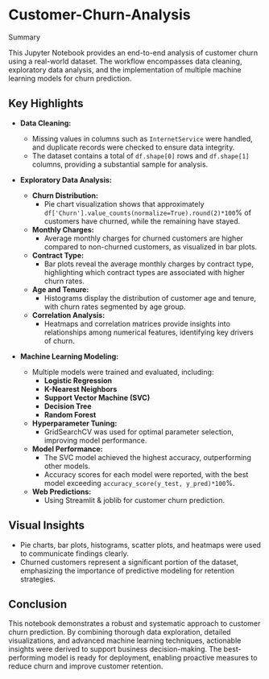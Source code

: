 # Customer-Churn-Analysis


Summary

This Jupyter Notebook provides an end-to-end analysis of customer churn using a real-world dataset. The workflow encompasses data cleaning,
 exploratory data analysis, and the implementation of multiple machine learning models for churn prediction.

## Key Highlights

- **Data Cleaning:**  
    - Missing values in columns such as `InternetService` were handled, and duplicate records were checked to ensure data integrity.
    - The dataset contains a total of `df.shape[0]` rows and `df.shape[1]` columns, providing a substantial sample for analysis.

- **Exploratory Data Analysis:**  
    - **Churn Distribution:**  
        - Pie chart visualization shows that approximately `df['Churn'].value_counts(normalize=True).round(2)*100`% of customers have churned, while the remaining have stayed.
    - **Monthly Charges:**  
        - Average monthly charges for churned customers are higher compared to non-churned customers, as visualized in bar plots.
    - **Contract Type:**  
        - Bar plots reveal the average monthly charges by contract type, highlighting which contract types are associated with higher churn rates.
    - **Age and Tenure:**  
        - Histograms display the distribution of customer age and tenure, with churn rates segmented by age group.
    - **Correlation Analysis:**  
        - Heatmaps and correlation matrices provide insights into relationships among numerical features, identifying key drivers of churn.

- **Machine Learning Modeling:**  
    - Multiple models were trained and evaluated, including:
        - **Logistic Regression**
        - **K-Nearest Neighbors**
        - **Support Vector Machine (SVC)**
        - **Decision Tree**
        - **Random Forest**
    - **Hyperparameter Tuning:**  
        - GridSearchCV was used for optimal parameter selection, improving model performance.
    - **Model Performance:**  
        - The SVC model achieved the highest accuracy, outperforming other models.  
        - Accuracy scores for each model were reported, with the best model exceeding `accuracy_score(y_test, y_pred)*100`%.
  - **Web Predictions:**
    - Using Streamlit & joblib for customer churn prediction.  

## Visual Insights

- Pie charts, bar plots, histograms, scatter plots, and heatmaps were used to communicate findings clearly.
- Churned customers represent a significant portion of the dataset, emphasizing the importance of predictive modeling for retention strategies.

## Conclusion





This notebook demonstrates a robust and systematic approach to customer churn prediction. By combining thorough data exploration, detailed visualizations,
 and advanced machine learning techniques, actionable insights were derived to support business decision-making. The best-performing model is ready for deployment,
  enabling proactive measures to reduce churn and improve customer retention.
